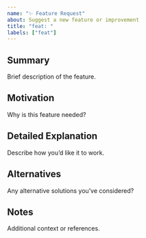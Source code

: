 ```yaml
---
name: "✨ Feature Request"
about: Suggest a new feature or improvement
title: "feat: "
labels: ["feat"]
---
```


## Summary
Brief description of the feature.

## Motivation
Why is this feature needed?

## Detailed Explanation
Describe how you’d like it to work.

## Alternatives
Any alternative solutions you’ve considered?

## Notes
Additional context or references.
